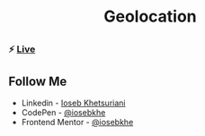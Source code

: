 ##

<h1 align="center"> Geolocation </h1>

##

### ⚡ [Live](https://iosebkhe.github.io/Javascript30/21%20-%20Geolocation/index.html)

## Follow Me

- Linkedin - [Ioseb Khetsuriani](https://www.linkedin.com/in/ioseb-khetsuriani-1831801b5/)
- CodePen - [@iosebkhe](https://codepen.io/iosebkhe)
- Frontend Mentor - [@iosebkhe](https://www.frontendmentor.io/profile/iosebkhe)
